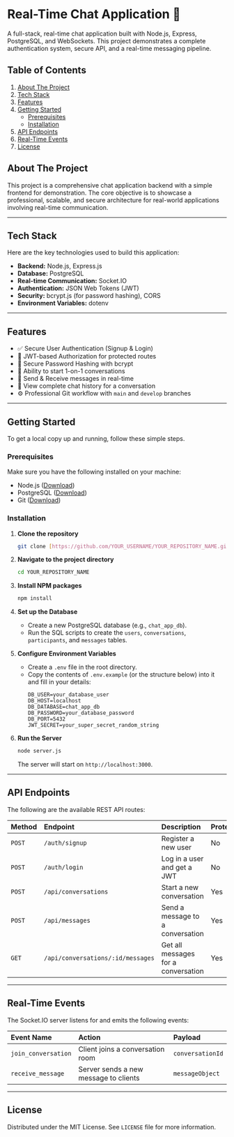 # Real-Time Chat Application 🚀

A full-stack, real-time chat application built with Node.js, Express, PostgreSQL, and WebSockets. This project demonstrates a complete authentication system, secure API, and a real-time messaging pipeline.



## Table of Contents
1.  [About The Project](#about-the-project)
2.  [Tech Stack](#tech-stack)
3.  [Features](#features)
4.  [Getting Started](#getting-started)
    * [Prerequisites](#prerequisites)
    * [Installation](#installation)
5.  [API Endpoints](#api-endpoints)
6.  [Real-Time Events](#real-time-events)
7.  [License](#license)

## About The Project

This project is a comprehensive chat application backend with a simple frontend for demonstration. The core objective is to showcase a professional, scalable, and secure architecture for real-world applications involving real-time communication.

---

## Tech Stack

Here are the key technologies used to build this application:

* **Backend:** Node.js, Express.js
* **Database:** PostgreSQL
* **Real-time Communication:** Socket.IO
* **Authentication:** JSON Web Tokens (JWT)
* **Security:** bcrypt.js (for password hashing), CORS
* **Environment Variables:** dotenv

---

## Features

* ✅ Secure User Authentication (Signup & Login)
* 🔐 JWT-based Authorization for protected routes
* 🔑 Secure Password Hashing with bcrypt
* 💬 Ability to start 1-on-1 conversations
* 📨 Send & Receive messages in real-time
* 📜 View complete chat history for a conversation
* ⚙️ Professional Git workflow with `main` and `develop` branches

---

## Getting Started

To get a local copy up and running, follow these simple steps.

### Prerequisites

Make sure you have the following installed on your machine:
* Node.js ([Download](https://nodejs.org/))
* PostgreSQL ([Download](https://www.postgresql.org/download/))
* Git ([Download](https://git-scm.com/downloads))

### Installation

1.  **Clone the repository**
    ```sh
    git clone [https://github.com/YOUR_USERNAME/YOUR_REPOSITORY_NAME.git](https://github.com/abdullah-ghaffar/real-time-chat-app.git)
    ```
2.  **Navigate to the project directory**
    ```sh
    cd YOUR_REPOSITORY_NAME
    ```
3.  **Install NPM packages**
    ```sh
    npm install
    ```
4.  **Set up the Database**
    * Create a new PostgreSQL database (e.g., `chat_app_db`).
    * Run the SQL scripts to create the `users`, `conversations`, `participants`, and `messages` tables.

5.  **Configure Environment Variables**
    * Create a `.env` file in the root directory.
    * Copy the contents of `.env.example` (or the structure below) into it and fill in your details:
        ```env
        DB_USER=your_database_user
        DB_HOST=localhost
        DB_DATABASE=chat_app_db
        DB_PASSWORD=your_database_password
        DB_PORT=5432
        JWT_SECRET=your_super_secret_random_string
        ```
6.  **Run the Server**
    ```sh
    node server.js
    ```
    The server will start on `http://localhost:3000`.

---

## API Endpoints

The following are the available REST API routes:

| Method | Endpoint                             | Description                       | Protected |
| :----- | :----------------------------------- | :-------------------------------- | :-------- |
| `POST` | `/auth/signup`                       | Register a new user               | No        |
| `POST` | `/auth/login`                        | Log in a user and get a JWT       | No        |
| `POST` | `/api/conversations`                 | Start a new conversation          | Yes       |
| `POST` | `/api/messages`                      | Send a message to a conversation  | Yes       |
| `GET`  | `/api/conversations/:id/messages`    | Get all messages for a conversation | Yes       |

---

## Real-Time Events

The Socket.IO server listens for and emits the following events:

| Event Name          | Action                          | Payload         |
| :------------------ | :------------------------------ | :-------------- |
| `join_conversation` | Client joins a conversation room | `conversationId`|
| `receive_message`   | Server sends a new message to clients | `messageObject` |

---

## License

Distributed under the MIT License. See `LICENSE` file for more information.
